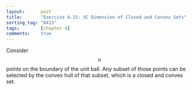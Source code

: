 ```yaml
---
layout:      post
title:       "Exercise 4.15: VC Dimension of Closed and Convex Sets"
sorting_tag: "0415"
tags:        [chapter 4]
comments:    true
---
```


Consider $$n$$ points on the boundary of the unit ball.
Any subset of those points can be selected by the convex hull of that subset, which is a closed and convex set.